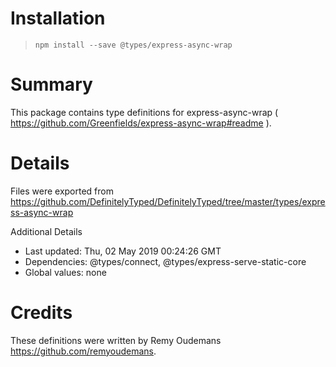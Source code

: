 # Installation
> `npm install --save @types/express-async-wrap`

# Summary
This package contains type definitions for express-async-wrap ( https://github.com/Greenfields/express-async-wrap#readme ).

# Details
Files were exported from https://github.com/DefinitelyTyped/DefinitelyTyped/tree/master/types/express-async-wrap

Additional Details
 * Last updated: Thu, 02 May 2019 00:24:26 GMT
 * Dependencies: @types/connect, @types/express-serve-static-core
 * Global values: none

# Credits
These definitions were written by Remy Oudemans <https://github.com/remyoudemans>.
